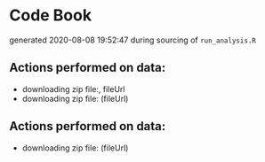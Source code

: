 # Code Book
generated 2020-08-08 19:52:47 during sourcing of `run_analysis.R`

## Actions performed on data:
* downloading zip file:, fileUrl
* downloading zip file: (fileUrl)
## Actions performed on data:
* downloading zip file: (fileUrl)
